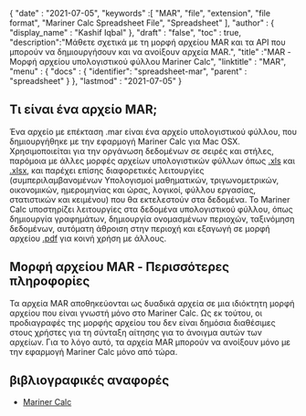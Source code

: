 {
  "date" : "2021-07-05",
  "keywords" :[ "MAR", "file", "extension", "file format", "Mariner Calc Spreadsheet File", "Spreadsheet" ],
  "author" : {
    "display_name" : "Kashif Iqbal"
},
  "draft" : "false",
  "toc" : true,
  "description":"Μάθετε σχετικά με τη μορφή αρχείου MAR και τα API που μπορούν να δημιουργήσουν και να ανοίξουν αρχεία MAR.",
  "title" :"MAR - Μορφή αρχείου υπολογιστικού φύλλου Mariner Calc",
  "linktitle" : "MAR",
  "menu" : {
    "docs" : {
    "identifier": "spreadsheet-mar",
      "parent" : "spreadsheet"
}
},
  "lastmod" : "2021-07-05"
}

## Τι είναι ένα αρχείο MAR;

Ένα αρχείο με επέκταση .mar είναι ένα αρχείο υπολογιστικού φύλλου, που δημιουργήθηκε με την εφαρμογή Mariner Calc για Mac OSX. Χρησιμοποιείται για την οργάνωση δεδομένων σε σειρές και στήλες, παρόμοια με άλλες μορφές αρχείων υπολογιστικών φύλλων όπως [.xls](/el/spreadsheet/xls/) και [.xlsx](/el/spreadsheet/xlsx/), και παρέχει επίσης διαφορετικές λειτουργίες (συμπεριλαμβανομένων Υπολογισμοί μαθηματικών, τριγωνομετρικών, οικονομικών, ημερομηνίας και ώρας, λογικοί, φύλλου εργασίας, στατιστικών και κειμένου) που θα εκτελεστούν στα δεδομένα. Το Mariner Calc υποστηρίζει λειτουργίες στα δεδομένα υπολογιστικού φύλλου, όπως δημιουργία γραφημάτων, δημιουργία ονομασμένων περιοχών, ταξινόμηση δεδομένων, αυτόματη άθροιση στην περιοχή και εξαγωγή σε μορφή αρχείου [.pdf](/el/pdf/) για κοινή χρήση με άλλους.

## Μορφή αρχείου MAR - Περισσότερες πληροφορίες

Τα αρχεία MAR αποθηκεύονται ως δυαδικά αρχεία σε μια ιδιόκτητη μορφή αρχείου που είναι γνωστή μόνο στο Mariner Calc. Ως εκ τούτου, οι προδιαγραφές της μορφής αρχείου του δεν είναι δημόσια διαθέσιμες στους χρήστες για τη σύνταξη αίτησης για το άνοιγμα αυτών των αρχείων. Για το λόγο αυτό, τα αρχεία MAR μπορούν να ανοίξουν μόνο με την εφαρμογή Mariner Calc μόνο από τώρα.

## βιβλιογραφικές αναφορές

* [Mariner Calc ](https://marinersoftware.com/product/calc-xls/)

